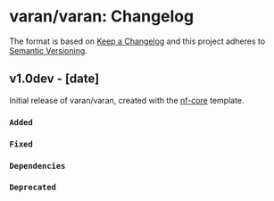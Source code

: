 # varan/varan: Changelog

The format is based on [Keep a Changelog](https://keepachangelog.com/en/1.0.0/)
and this project adheres to [Semantic Versioning](https://semver.org/spec/v2.0.0.html).

## v1.0dev - [date]

Initial release of varan/varan, created with the [nf-core](https://nf-co.re/) template.

### `Added`

### `Fixed`

### `Dependencies`

### `Deprecated`
